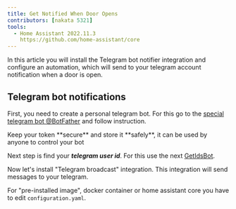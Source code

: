 ```yaml
---
title: Get Notified When Door Opens
contributors: [nakata 5321]
tools:   
  - Home Assistant 2022.11.3
    https://github.com/home-assistant/core
---
```


In this article you will install the Telegram bot notifier integration and configure an automation, which will send to your telegram account notification when a door is open.

## Telegram bot notifications

First, you need to create a personal telegram bot. For this go to the [special telegram bot @BotFather](https://t.me/botfather) and follow instruction.  

<robo-wiki-video local src="bot-father.mkv" />

<robo-wiki-note type="warning"> 
Keep your token **secure** and store it **safely**, it can be used by anyone to control your bot 
</robo-wiki-note>

Next step is find your ***telegram user id***. For this use the next [GetIdsBot](https://t.me/getidsbot). 

<robo-wiki-video local src="get-id-bot.mkv" />

Now let's install "Telegram broadcast" integration. This integration will send messages to your telegram.

For "pre-installed image", docker container or home assistant core you have to edit `configuration.yaml`.

